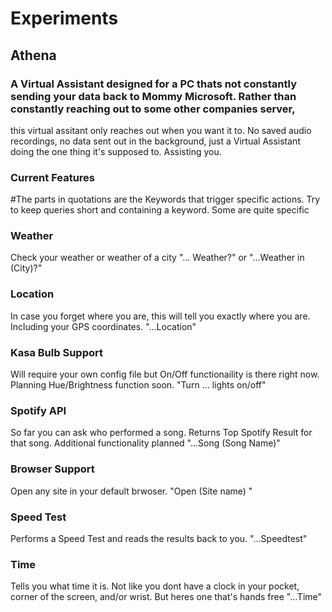 # Experiments
## Athena
### A Virtual Assistant designed for a PC thats not constantly sending your data back to Mommy Microsoft. Rather than constantly reaching out to some other companies server,
this virtual assitant only reaches out when you want it to. No saved audio recordings, no data sent out in the background, just a Virtual Assistant doing the one thing it's
supposed to. Assisting you. 

### Current Features
#The parts in quotations are the Keywords that trigger specific actions. Try to keep queries short and containing a keyword. Some are quite specific

### Weather
Check your weather or weather of a city "... Weather?" or "...Weather in (City)?"

### Location
In case you forget where you are, this will tell you exactly where you are. Including your GPS coordinates. "...Location"

### Kasa Bulb Support
Will require your own config file but On/Off functionaility is there right now. Planning Hue/Brightness function soon. "Turn ... lights on/off"

### Spotify API
So far you can ask who performed a song. Returns Top Spotify Result for that song. Additional functionality planned  "...Song (Song Name)"

### Browser Support
Open any site in your default brwoser. "Open (Site name) "

### Speed Test
Performs a Speed Test and reads the results back to you. "...Speedtest" 

### Time
Tells you what time it is. Not like you dont have a clock in your pocket, corner of the screen, and/or wrist. But heres one that's hands free "...Time" 
